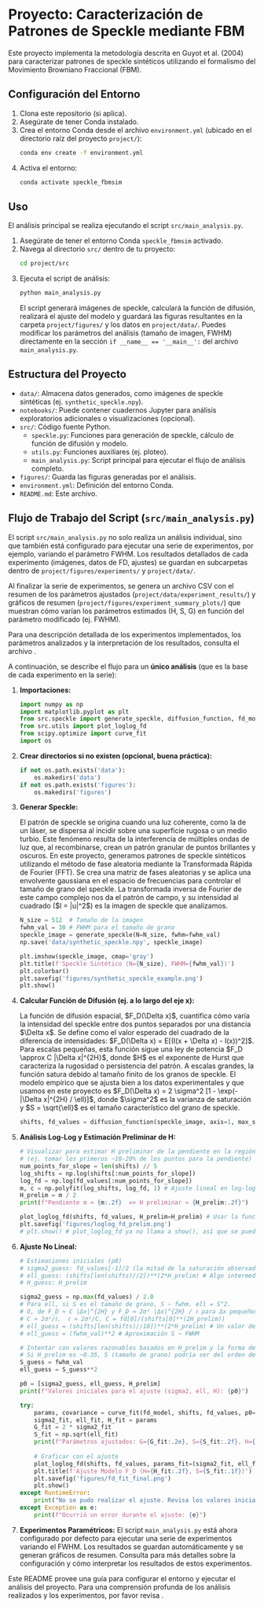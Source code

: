# Proyecto: Caracterización de Patrones de Speckle mediante FBM

Este proyecto implementa la metodología descrita en Guyot et al. (2004) para caracterizar patrones de speckle sintéticos utilizando el formalismo del Movimiento Browniano Fraccional (FBM).

## Configuración del Entorno

1. Clona este repositorio (si aplica).
2. Asegúrate de tener Conda instalado.
3. Crea el entorno Conda desde el archivo `environment.yml` (ubicado en el directorio raíz del proyecto `project/`):
   ```bash
   conda env create -f environment.yml
   ```
4. Activa el entorno:
   ```bash
   conda activate speckle_fbmsim
   ```

## Uso

El análisis principal se realiza ejecutando el script `src/main_analysis.py`.

1.  Asegúrate de tener el entorno Conda `speckle_fbmsim` activado.
2.  Navega al directorio `src/` dentro de tu proyecto:
    ```bash
    cd project/src
    ```
3.  Ejecuta el script de análisis:
    ```bash
    python main_analysis.py
    ```
    El script generará imágenes de speckle, calculará la función de difusión, realizará el ajuste del modelo y guardará las figuras resultantes en la carpeta `project/figures/` y los datos en `project/data/`.
    Puedes modificar los parámetros del análisis (tamaño de imagen, FWHM) directamente en la sección `if __name__ == '__main__':` del archivo `main_analysis.py`.

## Estructura del Proyecto

- `data/`: Almacena datos generados, como imágenes de speckle sintéticas (ej. `synthetic_speckle.npy`).
- `notebooks/`: Puede contener cuadernos Jupyter para análisis exploratorios adicionales o visualizaciones (opcional).
- `src/`: Código fuente Python.
  - `speckle.py`: Funciones para generación de speckle, cálculo de función de difusión y modelo.
  - `utils.py`: Funciones auxiliares (ej. ploteo).
  - `main_analysis.py`: Script principal para ejecutar el flujo de análisis completo.
- `figures/`: Guarda las figuras generadas por el análisis.
- `environment.yml`: Definición del entorno Conda.
- `README.md`: Este archivo.

## Flujo de Trabajo del Script (`src/main_analysis.py`)

El script `src/main_analysis.py` no solo realiza un análisis individual, sino que también está configurado para ejecutar una serie de experimentos, por ejemplo, variando el parámetro FWHM. Los resultados detallados de cada experimento (imágenes, datos de FD, ajustes) se guardan en subcarpetas dentro de `project/figures/experiments/` y `project/data/`. 

Al finalizar la serie de experimentos, se genera un archivo CSV con el resumen de los parámetros ajustados (`project/data/experiment_results/`) y gráficos de resumen (`project/figures/experiment_summary_plots/`) que muestran cómo varían los parámetros estimados (H, S, G) en función del parámetro modificado (ej. FWHM).

Para una descripción detallada de los experimentos implementados, los parámetros analizados y la interpretación de los resultados, consulta el archivo <mcfile name="ANALYSIS_DETAILS.md" path="c:\Users\santi\OneDrive - Universidad de Antioquia\Maestría\2025-1\Física Estadística\Speckle\project\ANALYSIS_DETAILS.md"></mcfile>.

A continuación, se describe el flujo para un **único análisis** (que es la base de cada experimento en la serie):

1.  **Importaciones:**
    ```python
    import numpy as np
    import matplotlib.pyplot as plt
    from src.speckle import generate_speckle, diffusion_function, fd_model, radial_fd
    from src.utils import plot_loglog_fd
    from scipy.optimize import curve_fit
    import os
    ```
2.  **Crear directorios si no existen (opcional, buena práctica):**
    ```python
    if not os.path.exists('data'):
        os.makedirs('data')
    if not os.path.exists('figures'):
        os.makedirs('figures')
    ```
3.  **Generar Speckle:**

    El patrón de speckle se origina cuando una luz coherente, como la de un láser, se dispersa al incidir sobre una superficie rugosa o un medio turbio. Este fenómeno resulta de la interferencia de múltiples ondas de luz que, al recombinarse, crean un patrón granular de puntos brillantes y oscuros. En este proyecto, generamos patrones de speckle sintéticos utilizando el método de fase aleatoria mediante la Transformada Rápida de Fourier (FFT). Se crea una matriz de fases aleatorias y se aplica una envolvente gaussiana en el espacio de frecuencias para controlar el tamaño de grano del speckle. La transformada inversa de Fourier de este campo complejo nos da el patrón de campo, y su intensidad al cuadrado (\$I = |u|^2\$) es la imagen de speckle que analizamos.
    ```python
    N_size = 512  # Tamaño de la imagen
    fwhm_val = 30 # FWHM para el tamaño de grano
    speckle_image = generate_speckle(N=N_size, fwhm=fwhm_val)
    np.save('data/synthetic_speckle.npy', speckle_image)
    
    plt.imshow(speckle_image, cmap='gray')
    plt.title(f'Speckle Sintético (N={N_size}, FWHM={fwhm_val})')
    plt.colorbar()
    plt.savefig('figures/synthetic_speckle_example.png')
    plt.show()
    ```
4.  **Calcular Función de Difusión (ej. a lo largo del eje x):**

    La función de difusión espacial, \$F_D(\Delta x)\$, cuantifica cómo varía la intensidad del speckle entre dos puntos separados por una distancia \$\Delta x\$. Se define como el valor esperado del cuadrado de la diferencia de intensidades: \$F_D(\Delta x) = E[(I(x + \Delta x) - I(x))^2]\$. Para escalas pequeñas, esta función sigue una ley de potencia \$F_D \approx C |\Delta x|^{2H}\$, donde \$H\$ es el exponente de Hurst que caracteriza la rugosidad o persistencia del patrón. A escalas grandes, la función satura debido al tamaño finito de los granos de speckle. El modelo empírico que se ajusta bien a los datos experimentales y que usamos en este proyecto es \$F_D(\Delta x) = 2 \sigma^2 [1 - \exp(-|\Delta x|^{2H} / \ell)]\$, donde \$\sigma^2\$ es la varianza de saturación y \$S = \sqrt{\ell}\$ es el tamaño característico del grano de speckle.
    ```python
    shifts, fd_values = diffusion_function(speckle_image, axis=1, max_shift=speckle_image.shape[1]//4)
    ```
5.  **Análisis Log-Log y Estimación Preliminar de H:**
    ```python
    # Visualizar para estimar H preliminar de la pendiente en la región lineal
    # (ej. tomar los primeros ~10-20% de los puntos para la pendiente)
    num_points_for_slope = len(shifts) // 5 
    log_shifts = np.log(shifts[:num_points_for_slope])
    log_fd = np.log(fd_values[:num_points_for_slope])
    m, c = np.polyfit(log_shifts, log_fd, 1) # Ajuste lineal en log-log
    H_prelim = m / 2
    print(f"Pendiente m ≈ {m:.2f}  => H preliminar ≈ {H_prelim:.2f}")
    
    plot_loglog_fd(shifts, fd_values, H_prelim=H_prelim) # Usar la función de utils
    plt.savefig('figures/loglog_fd_prelim.png')
    # plt.show() # plot_loglog_fd ya no llama a show(), así que se puede llamar aquí si es necesario.
    ```
6.  **Ajuste No Lineal:**
    ```python
    # Estimaciones iniciales (p0)
    # sigma2_guess: fd_values[-1]/2 (la mitad de la saturación observada)
    # ell_guess: (shifts[len(shifts)//2])**(2*H_prelim) # Algo intermedio, o S_guess**2
    # H_guess: H_prelim
    
    sigma2_guess = np.max(fd_values) / 2.0 
    # Para ell, si S es el tamaño de grano, S ~ fwhm. ell = S^2.
    # O, de F_D ≈ C |Δx|^{2H} y F_D ≈ 2σ² |Δx|^{2H} / ℓ para Δx pequeños,
    # C ≈ 2σ²/ℓ.  ℓ ≈ 2σ²/C. C = fd[0]/(shifts[0]**(2H_prelim))
    # ell_guess = (shifts[len(shifts)//10])**(2*H_prelim) # Un valor de Δx donde aún es lineal
    # ell_guess = (fwhm_val)**2 # Aproximación S ~ FWHM
    
    # Intentar con valores razonables basados en H_prelim y la forma de la curva
    # Si H_prelim es ~0.35, S (tamaño de grano) podría ser del orden de fwhm_val
    S_guess = fwhm_val 
    ell_guess = S_guess**2

    p0 = [sigma2_guess, ell_guess, H_prelim]
    print(f"Valores iniciales para el ajuste (sigma2, ell, H): {p0}")

    try:
        params, covariance = curve_fit(fd_model, shifts, fd_values, p0=p0, maxfev=5000)
        sigma2_fit, ell_fit, H_fit = params
        G_fit = 2 * sigma2_fit
        S_fit = np.sqrt(ell_fit)
        print(f"Parámetros ajustados: G={G_fit:.2e}, S={S_fit:.2f}, H={H_fit:.2f}")
        
        # Graficar con el ajuste
        plot_loglog_fd(shifts, fd_values, params_fit=(sigma2_fit, ell_fit, H_fit), H_prelim=H_prelim)
        plt.title(f'Ajuste Modelo F_D (H={H_fit:.2f}, S={S_fit:.1f})')
        plt.savefig('figures/fd_fit_final.png')
        plt.show()
    except RuntimeError:
        print("No se pudo realizar el ajuste. Revisa los valores iniciales (p0) o los datos.")
    except Exception as e:
        print(f"Ocurrió un error durante el ajuste: {e}")
    ```
7.  **Experimentos Paramétricos:**
    El script `main_analysis.py` está ahora configurado por defecto para ejecutar una serie de experimentos variando el FWHM. Los resultados se guardan automáticamente y se generan gráficos de resumen. Consulta <mcfile name="ANALYSIS_DETAILS.md" path="c:\Users\santi\OneDrive - Universidad de Antioquia\Maestría\2025-1\Física Estadística\Speckle\project\ANALYSIS_DETAILS.md"></mcfile> para más detalles sobre la configuración y cómo interpretar los resultados de estos experimentos.

Este README provee una guía para configurar el entorno y ejecutar el análisis del proyecto. Para una comprensión profunda de los análisis realizados y los experimentos, por favor revisa <mcfile name="ANALYSIS_DETAILS.md" path="c:\Users\santi\OneDrive - Universidad de Antioquia\Maestría\2025-1\Física Estadística\Speckle\project\ANALYSIS_DETAILS.md"></mcfile>.